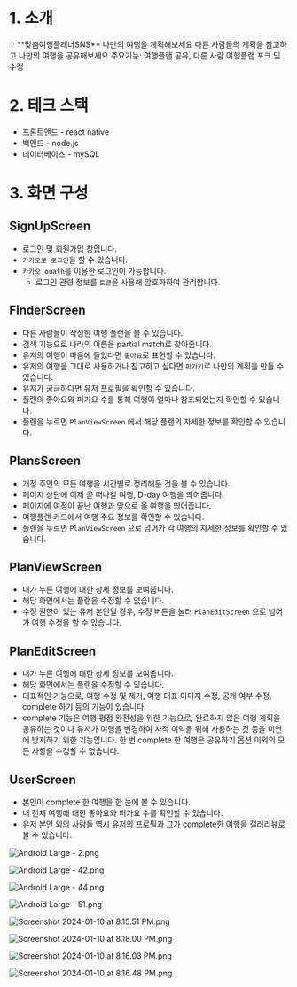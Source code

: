 # 1. 소개

<aside>
💡 **맞춤여행플래너SNS**
나만의 여행을 계획해보세요
다른 사람들의 계획을 참고하고 나만의 여행을 공유해보세요
주요기능: 여행플랜 공유, 다른 사람 여행플랜 포크 및 수정

</aside>

# 2. 테크 스택

- 프론트앤드 - react native
- 백앤드 - node.js
- 데이터베이스 - mySQL

# 3. 화면 구성

## SignUpScreen

- 로그인 및 회원가입 창입니다.
- `카카오로 로그인`을 할 수 있습니다.
- `카카오 ouath`를 이용한 로그인이 가능합니다.
    - 로그인 관련 정보를 `토큰`을 사용해 암호화하여 관리합니다.

## FinderScreen

- 다른 사람들이 작성한 여행 플랜을 볼 수 있습니다.
- 검색 기능으로 나라의 이름을 partial match로 찾아줍니다.
- 유저의 여행이 마음에 들었다면 `좋아요`로 표현할 수 있습니다.
- 유저의 여행을 그대로 사용하거나 참고하고 싶다면 `퍼가기`로 나만의 계획을 만들 수 있습니다.
- 유저가 궁금하다면 유저 프로필을 확인할 수 있습니다.
- 플랜의 좋아요와 퍼가요 수를 통해 여행이 얼마나 참조되었는지 확인할 수 있습니다.
- 플랜을 누르면 `PlanViewScreen` 에서 해당 플랜의 자세한 정보를 확인할 수 있습니다.

## PlansScreen

- 개정 주인의 모든 여행을 시간별로 정리해둔 것을 볼 수 있습니다.
- 페이지 상단에 이제 곧 떠나갈 여행, D-day 여행을 띄어줍니다.
- 페이지에 여정이 끝난 여행과 앞으로 올 여행을 띄어줍니다.
- 여행플랜 카드에서 여행 주요 정보를 확인할 수 있습니다.
- 플랜을 누르면 `PlanViewScreen` 으로 넘어가 각 여행의 자세한 정보를 확인할 수 있습니다.

## PlanViewScreen

- 내가 누른 여행에 대한 상세 정보를 보여줍니다.
- 해당 화면에서는 플랜을 수정할 수 없습니다.
- 수정 권한이 있는 유저 본인일 경우, 수정 버튼을 눌러 `PlanEditScreen` 으로 넘어가 여행 수정을 할 수 있습니다.

## PlanEditScreen

- 내가 누른 여행에 대한 상세 정보를 보여줍니다.
- 해당 화면에서는 플랜을 수정할 수 있습니다.
- 대표적인 기능으로, 여행 수정 및 제거, 여행 대표 이미지 수정, 공개 여부 수정, complete 하기 등의 기능이 있습니다.
- complete 기능은 여행 평점 완전성을 위한 기능으로, 완료하지 않은 여행 계획을 공유하는 것이나 유저가 여행을 변경하여 사적 이익을 위해 사용하는 것 등을 미연에 방지하기 위한 기능입니다. 한 번 complete 한 여행은 공유하기 옵션 이외의 모든 사항을 수정할 수 없습니다.

## UserScreen

- 본인이 complete 한 여행을 한 눈에 볼 수 있습니다.
- 내 전체 여행에 대한 좋아요와 퍼가요 수를 확인할 수 있습니다.
- 유저 본인 외의 사람들 역시 유저의 프로필과 그가 complete한 여행을 갤러리뷰로 볼 수 있습니다.

![Android Large - 2.png](https://prod-files-secure.s3.us-west-2.amazonaws.com/f6cb388f-3934-47d6-9928-26d2e10eb0fc/e3fa26c4-2f02-4a6f-84eb-7e9fe8b25028/Android_Large_-_2.png)

![Android Large - 42.png](https://prod-files-secure.s3.us-west-2.amazonaws.com/f6cb388f-3934-47d6-9928-26d2e10eb0fc/adfc515f-0d9b-4f59-ac20-ce7530050bba/Android_Large_-_42.png)

![Android Large - 44.png](https://prod-files-secure.s3.us-west-2.amazonaws.com/f6cb388f-3934-47d6-9928-26d2e10eb0fc/d498df45-2022-43db-9d0d-33a358ba51f1/Android_Large_-_44.png)

![Android Large - 51.png](https://prod-files-secure.s3.us-west-2.amazonaws.com/f6cb388f-3934-47d6-9928-26d2e10eb0fc/efc60644-5be6-453c-a444-7d9c102e5075/Android_Large_-_51.png)

![Screenshot 2024-01-10 at 8.15.51 PM.png](https://prod-files-secure.s3.us-west-2.amazonaws.com/f6cb388f-3934-47d6-9928-26d2e10eb0fc/c0d2e321-eb22-4f9d-ab2b-fd9b64b92be5/Screenshot_2024-01-10_at_8.15.51_PM.png)

![Screenshot 2024-01-10 at 8.18.00 PM.png](https://prod-files-secure.s3.us-west-2.amazonaws.com/f6cb388f-3934-47d6-9928-26d2e10eb0fc/7eafd5ce-1fdd-4797-9047-849217906677/Screenshot_2024-01-10_at_8.18.00_PM.png)

![Screenshot 2024-01-10 at 8.16.03 PM.png](https://prod-files-secure.s3.us-west-2.amazonaws.com/f6cb388f-3934-47d6-9928-26d2e10eb0fc/399f368f-bca1-4524-8e88-d6ae3dd97db2/Screenshot_2024-01-10_at_8.16.03_PM.png)

![Screenshot 2024-01-10 at 8.16.48 PM.png](https://prod-files-secure.s3.us-west-2.amazonaws.com/f6cb388f-3934-47d6-9928-26d2e10eb0fc/dafcc393-7b49-4e5c-ac9f-bfda4ddd8430/Screenshot_2024-01-10_at_8.16.48_PM.png)
